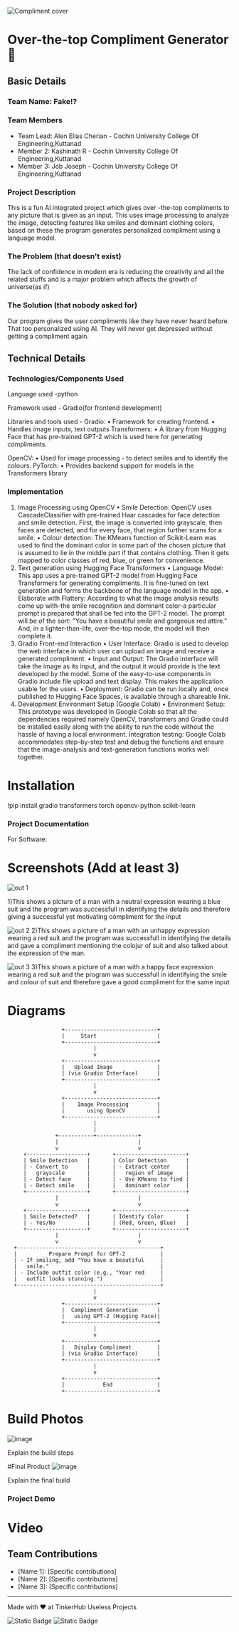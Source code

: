 ![Compliment cover](https://github.com/user-attachments/assets/a3fe2310-7144-4372-b5c1-bccc1436dd19)


# Over-the-top Compliment Generator 🎯


## Basic Details
### Team Name: Fake!?


### Team Members
- Team Lead: Alen Elias Cherian - Cochin University College Of Engineering,Kuttanad
- Member 2: Kashinath R - Cochin University College Of Engineering,Kuttanad
- Member 3: Job Joseph - Cochin University College Of Engineering,Kuttanad
### Project Description
This is a fun  AI integrated project which gives over -the-top compliments to any picture that is given as an input. This uses image processing to analyze the image, detecting features like smiles and dominant clothing colors, based on these the program generates personalized compliment using a language model.

### The Problem (that doesn't exist)
The lack of confidence  in modern era is reducing the creativity and all the related stuffs and is a major problem which affects the growth of universe(as if)
### The Solution (that nobody asked for)
Our program gives the user compliments like they have never heard before. That too personalized using AI. They will never get depressed without getting a compliment again.


## Technical Details

### Technologies/Components Used
Language used -python

Framework used - Gradio(for frontend development)

Libraries and tools  used -
    Gradio:
	• Framework for creating frontend.
	• Handles image inputs, text outputs
   Transformers:
	• A library from Hugging Face that has pre-trained GPT-2 which is used here for generating compliments.

   OpenCV:
	• Used for image processing - to detect smiles and to identify the colours.
	   PyTorch:
	• Provides backend support for models in the Transformers library
          


### Implementation
1. Image Processing using OpenCV
• Smile Detection: OpenCV uses CascadeClassifier with pre-trained Haar cascades for face detection and smile detection. First, the image is converted into grayscale, then faces are detected, and for every face, that region further scans for a smile.
• Colour detection: The KMeans function of Scikit-Learn was used to find the dominant color in some part of the chosen picture that is assumed to lie in the middle part if that contains clothing. Then it gets mapped to color classes of red, blue, or green for convenience.
2. Text generation using Hugging Face Transformers
• Language Model: This app uses a pre-trained GPT-2 model from Hugging Face Transformers for generating compliments. It is fine-tuned on text generation and forms the backbone of the language model in the app.
• Elaborate with Flattery: According to what the image analysis results come up with-the smile recognition and dominant color-a particular prompt is prepared that shall be fed into the GPT-2 model. The prompt will be of the sort: "You have a beautiful smile and gorgeous red attire." And, in a lighter-than-life, over-the-top mode, the model will then complete it.
3. Gradio Front-end Interaction
• User Interface: Gradio is used to develop the web interface in which user can upload an image and receive a generated compliment.
 • Input and Output: The Gradio interface will take the image as its input, and the output it would provide is the text developed by the model. Some of the easy-to-use components in Gradio include file upload and text display. This makes the application usable for the users.
• Deployment: Gradio can be run locally and, once published to Hugging Face Spaces, is available through a shareable link.
4. Development Environment Setup (Google Colab)
• Environment Setup: This prototype was developed in Google Colab so that all the dependencies required namely OpenCV, transformers and Gradio could be installed easily along with the ability to run the code without the hassle of having a local environment.
Integration testing: Google Colab accommodates step-by-step test and debug the functions and ensure that the image-analysis and text-generation functions works well together.

# Installation
!pip install gradio transformers torch opencv-python scikit-learn

### Project Documentation
For Software:

# Screenshots (Add at least 3)

![out 1](https://github.com/user-attachments/assets/d57e47d7-ac08-45d3-9550-64808b078265)

1)This shows a picture of a man with a neutral expression wearing a blue suit and the program was successfull in identifying the details and therefore giving a successful yet motivating compliment for the input

![out 2](https://github.com/user-attachments/assets/659572d9-4268-4e73-b67d-37156ab53305)
2)This shows a picture of a man with an unhappy expression wearing a red suit and the program was successfull in identifying the details and gave a compliment mentioning the colojur of suit and also talked about the expression of the man.


![out 3](https://github.com/user-attachments/assets/fdb456bf-a473-4294-83fa-64fd712ff413)
3)This shows a picture of a man with a happy face expression wearing a  red suit and the program was successfull in identifying the smile and colour of suit and therefore gave a good compliment for the same input

# Diagrams
                     +-----------------------------+
                     |     Start                   |
                     +-----------------------------+
                               |
                               v
                     +-----------------------------+
                     |   Upload Image              |
                     | (via Gradio Interface)      |
                     +-----------------------------+
                               |
                               v
                     +-----------------------------+
                     |    Image Processing         |
                     |       using OpenCV          |
                     +-----------------------------+
                               |
                               |
                   +-----------+-------------+
                   |                         |
                   v                         v
         +-------------------+       +----------------------+
         | Smile Detection   |       | Color Detection      |
         | - Convert to      |       | - Extract center     |
         |   grayscale       |       |   region of image    |
         | - Detect face     |       | - Use KMeans to find |
         | - Detect smile    |       |   dominant color     |
         +-------------------+       +----------------------+
                   |                         |
                   v                         v
         +-------------------+       +----------------------+
         | Smile Detected?   |       | Identify Color       |
         | - Yes/No          |       | (Red, Green, Blue)   |
         +-------------------+       +----------------------+
                   |                         |
                   v                         v
      +---------------------------------------------+
      |          Prepare Prompt for GPT-2           |
      | - If smiling, add "You have a beautiful     |
      |   smile."                                   |
      | - Include outfit color (e.g., "Your red     |
      |   outfit looks stunning.")                  |
      +---------------------------------------------+
                               |
                               v
                     +-----------------------------+
                     |  Compliment Generation      |
                     |   using GPT-2 (Hugging Face)|
                     +-----------------------------+
                               |
                               v
                     +-----------------------------+
                     |   Display Compliment        |
                     | (via Gradio Interface)      |
                     +-----------------------------+
                               |
                               v
                     +-----------------------------+
                     |            End              |
                     +-----------------------------+


# Build Photos

![image](https://github.com/user-attachments/assets/6295ff31-f21e-483f-b056-4ad5ee784641)

Explain the build steps


#Final Product
![image](https://github.com/user-attachments/assets/fda61790-9c58-4625-ae8c-81004488eea4)

Explain the final build

### Project Demo
# Video



## Team Contributions
- [Name 1]: [Specific contributions]
- [Name 2]: [Specific contributions]
- [Name 3]: [Specific contributions]

---
Made with ❤ at TinkerHub Useless Projects 

![Static Badge](https://img.shields.io/badge/TinkerHub-24?color=%23000000&link=https%3A%2F%2Fwww.tinkerhub.org%2F)
![Static Badge](https://img.shields.io/badge/UselessProject--24-24?link=https%3A%2F%2Fwww.tinkerhub.org%2Fevents%2FQ2Q1TQKX6Q%2FUseless%2520Projects)
